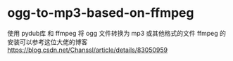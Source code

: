 # ogg-to-mp3-based-on-ffmpeg
使用 pydub库 和 ffmpeg  将 ogg 文件转换为 mp3 或其他格式的文件
ffmpeg 的安装可以参考这位大佬的博客 https://blog.csdn.net/Chanssl/article/details/83050959 
